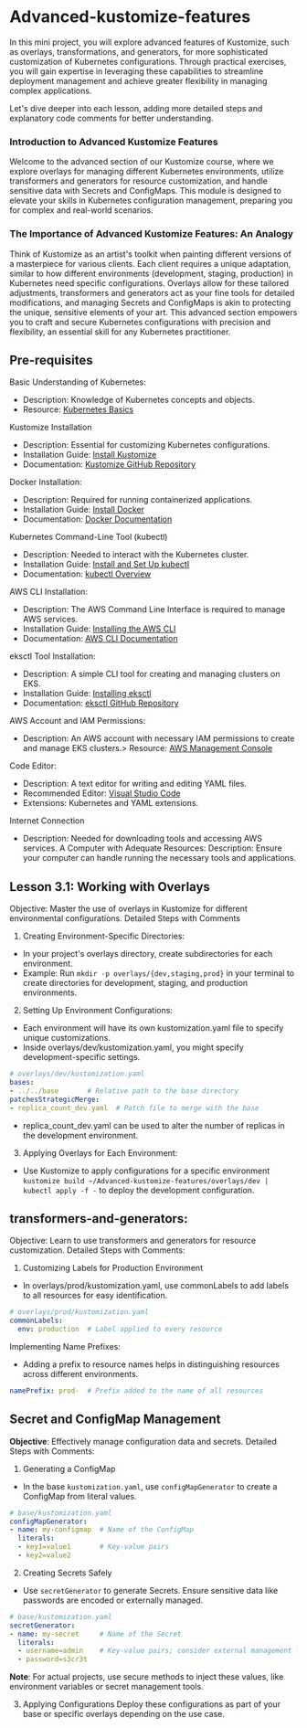 # Advanced-kustomize-features
In this mini project, you will explore advanced features of Kustomize, such as overlays, transformations, and generators, for more sophisticated customization of Kubernetes configurations. Through practical exercises, you will gain expertise in leveraging these capabilities to streamline deployment management and achieve greater flexibility in managing complex applications.

Let's dive deeper into each lesson, adding more detailed steps and explanatory code comments for better understanding.

### Introduction to Advanced Kustomize Features
Welcome to the advanced section of our Kustomize course, where we explore overlays for managing different Kubernetes environments, utilize transformers and generators for resource customization, and handle sensitive data with Secrets and ConfigMaps. This module is designed to elevate your skills in Kubernetes configuration management, preparing you for complex and real-world scenarios.

### The Importance of Advanced Kustomize Features: An Analogy
Think of Kustomize as an artist's toolkit when painting different versions of a masterpiece for various clients. Each client requires a unique adaptation, similar to how different environments (development, staging, production) in Kubernetes need specific configurations. Overlays allow for these tailored adjustments, transformers and generators act as your fine tools for detailed modifications, and managing Secrets and ConfigMaps is akin to protecting the unique, sensitive elements of your art. This advanced section empowers you to craft and secure Kubernetes configurations with precision and flexibility, an essential skill for any Kubernetes practitioner.  

## Pre-requisites
Basic Understanding of Kubernetes:
- Description: Knowledge of Kubernetes concepts and objects.
- Resource: [Kubernetes Basics](https://kubernetes.io/docs/tutorials/kubernetes-basics/)

Kustomize Installation
- Description: Essential for customizing Kubernetes configurations.
- Installation Guide: [Install Kustomize](https://kubectl.docs.kubernetes.io/installation/kustomize/)
- Documentation: [Kustomize GitHub Repository](https://github.com/kubernetes-sigs/kustomize)


Docker Installation:
- Description: Required for running containerized applications.
- Installation Guide: [Install Docker](https://docs.docker.com/get-docker/)
- Documentation: [Docker Documentation](https://docs.docker.com/)

Kubernetes Command-Line Tool (kubectl)
- Description: Needed to interact with the Kubernetes cluster.
- Installation Guide: [Install and Set Up kubectl](https://kubernetes.io/docs/tasks/tools/install-kubectl/)
- Documentation: [kubectl Overview](https://kubernetes.io/docs/reference/kubectl/overview/)

AWS CLI Installation:
- Description: The AWS Command Line Interface is required to manage AWS services.
- Installation Guide: [Installing the AWS CLI](https://docs.aws.amazon.com/cli/latest/userguide/cli-chap-install.html)
- Documentation: [AWS CLI Documentation](https://docs.aws.amazon.com/cli/latest/userguide/cli-chap-welcome.html)

eksctl Tool Installation:
- Description: A simple CLI tool for creating and managing clusters on EKS.
- Installation Guide: [Installing eksctl](https://docs.aws.amazon.com/eks/latest/userguide/eksctl.html)
- Documentation: [eksctl GitHub Repository](https://github.com/weaveworks/eksctl)

AWS Account and IAM Permissions:
- Description: An AWS account with necessary IAM permissions to create and manage EKS clusters.>
Resource: [AWS Management Console](https://aws.amazon.com/console/)

Code Editor:
- Description: A text editor for writing and editing YAML files.
- Recommended Editor: [Visual Studio Code](https://code.visualstudio.com/)
- Extensions: Kubernetes and YAML extensions.

Internet Connection
- Description: Needed for downloading tools and accessing AWS services.
A Computer with Adequate Resources:
Description: Ensure your computer can handle running the necessary tools and applications.

## Lesson 3.1: Working with Overlays
Objective: Master the use of overlays in Kustomize for different environmental configurations.
Detailed Steps with Comments
1. Creating Environment-Specific Directories:
- In your project's overlays directory, create subdirectories for each environment.
- Example: Run `mkdir -p overlays/{dev,staging,prod}` in your terminal to create directories for development, staging, and production environments.

2. Setting Up Environment Configurations:
- Each environment will have its own kustomization.yaml file to specify unique customizations.
- Inside overlays/dev/kustomization.yaml, you might specify development-specific settings.
```yaml
# overlays/dev/kustomization.yaml
bases:
- ../../base       # Relative path to the base directory
patchesStrategicMerge:
- replica_count_dev.yaml  # Patch file to merge with the base

```
- replica_count_dev.yaml can be used to alter the number of replicas in the development environment.

3. Applying Overlays for Each Environment:
- Use Kustomize to apply configurations for a specific environment `kustomize build ~/Advanced-kustomize-features/overlays/dev | kubectl apply -f -` to deploy the development configuration.

## transformers-and-generators:
Objective: Learn to use transformers and generators for resource customization.
Detailed Steps with Comments:
1. Customizing Labels for Production Environment
- In overlays/prod/kustomization.yaml, use commonLabels to add labels to all resources for easy identification.
```yaml
# overlays/prod/kustomization.yaml
commonLabels:
  env: production  # Label applied to every resource

```
Implementing Name Prefixes:
- Adding a prefix to resource names helps in distinguishing resources across different environments.
```yaml
namePrefix: prod-  # Prefix added to the name of all resources
```

## Secret and ConfigMap Management
**Objective**: Effectively manage configuration data and secrets.
Detailed Steps with Comments:
1. Generating a ConfigMap
- In the base `kustomization.yaml`, use `configMapGenerator` to create a ConfigMap from literal values.
```yaml
# base/kustomization.yaml
configMapGenerator:
- name: my-configmap  # Name of the ConfigMap
  literals:
  - key1=value1       # Key-value pairs
  - key2=value2
```
2. Creating Secrets Safely
- Use `secretGenerator` to generate Secrets. Ensure sensitive data like passwords are encoded or externally managed.
```yaml
# base/kustomization.yaml
secretGenerator:
- name: my-secret     # Name of the Secret
  literals:
  - username=admin    # Key-value pairs; consider external management for real secrets
  - password=s3cr3t

```
**Note**: For actual projects, use secure methods to inject these values, like environment variables or secret management tools.

3. Applying Configurations
Deploy these configurations as part of your base or specific overlays depending on the use case.
